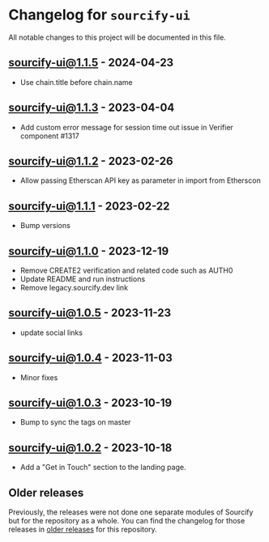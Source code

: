 # Changelog for `sourcify-ui`

All notable changes to this project will be documented in this file.

## sourcify-ui@1.1.5 - 2024-04-23

- Use chain.title before chain.name

## sourcify-ui@1.1.3 - 2023-04-04

- Add custom error message for session time out issue in Verifier component #1317

## sourcify-ui@1.1.2 - 2023-02-26

- Allow passing Etherscan API key as parameter in import from Etherscon

## sourcify-ui@1.1.1 - 2023-02-22

- Bump versions

## sourcify-ui@1.1.0 - 2023-12-19

- Remove CREATE2 verification and related code such as AUTH0
- Update README and run instructions
- Remove legacy.sourcify.dev link

## sourcify-ui@1.0.5 - 2023-11-23

- update social links

## sourcify-ui@1.0.4 - 2023-11-03

- Minor fixes

## sourcify-ui@1.0.3 - 2023-10-19

- Bump to sync the tags on master

## sourcify-ui@1.0.2 - 2023-10-18

- Add a "Get in Touch" section to the landing page.

## Older releases

Previously, the releases were not done one separate modules of Sourcify but for the repository as a whole.
You can find the changelog for those releases in [older releases](https://github.com/ethereum/sourcify/releases) for this repository.
